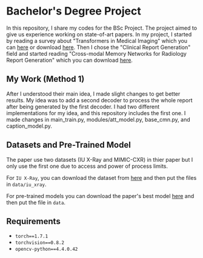 
# Bachelor's Degree Project 
In this repository, I share my codes for the BSc Project. The project aimed to give us experience working on state-of-art papers. In my project, I started by reading a survey about "Transformers in Medical Imaging" which you can [here](https://www.sciencedirect.com/science/article/abs/pii/S1361841523000634) or download [here](https://arxiv.org/abs/2201.09873). Then I chose the "Clinical Report Generation" field and started reading "Cross-modal Memory Networks for Radiology Report Generation" which you can download [here](https://aclanthology.org/2021.acl-long.459/).
## My Work (Method 1)
After I understood their main idea, I made slight changes to get better results. My idea was to add a second decoder to process the whole report after being generated by the first decoder. I had two different implementations for my idea, and this repository includes the first one. I made changes in main_train.py, modules/att_model.py, base_cmn.py, and caption_model.py.
## Datasets and Pre-Trained Model
The paper use two datasets (IU X-Ray and MIMIC-CXR) in thier paper but I only use the first one due to access and power of process limits.

For `IU X-Ray`, you can download the dataset from [here](https://drive.google.com/file/d/1c0BXEuDy8Cmm2jfN0YYGkQxFZd2ZIoLg/view?usp=sharing) and then put the files in `data/iu_xray`.

For pre-trained models you can download the paper's best model [here](https://github.com/zhjohnchan/R2GenCMN/blob/main/data/r2gencmn.md) and then put the file in `data`.
## Requirements

- `torch==1.7.1`
- `torchvision==0.8.2`
- `opencv-python==4.4.0.42`
